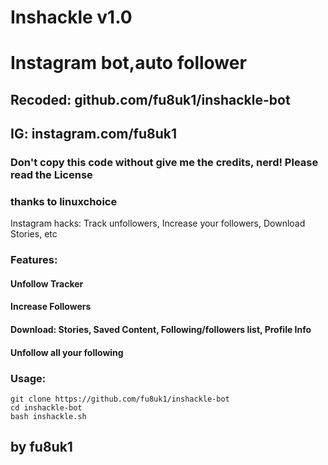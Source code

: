# Inshackle v1.0
# Instagram bot,auto follower
## Recoded: github.com/fu8uk1/inshackle-bot
## IG: instagram.com/fu8uk1
### Don't copy this code without give me the credits, nerd! Please read the License 
### thanks to linuxchoice
Instagram hacks: Track unfollowers, Increase your followers, Download Stories, etc

### Features:
#### Unfollow Tracker
#### Increase Followers
#### Download: Stories, Saved Content, Following/followers list, Profile Info
#### Unfollow all your following

### Usage:
```
git clone https://github.com/fu8uk1/inshackle-bot
cd inshackle-bot
bash inshackle.sh
```

## by fu8uk1

